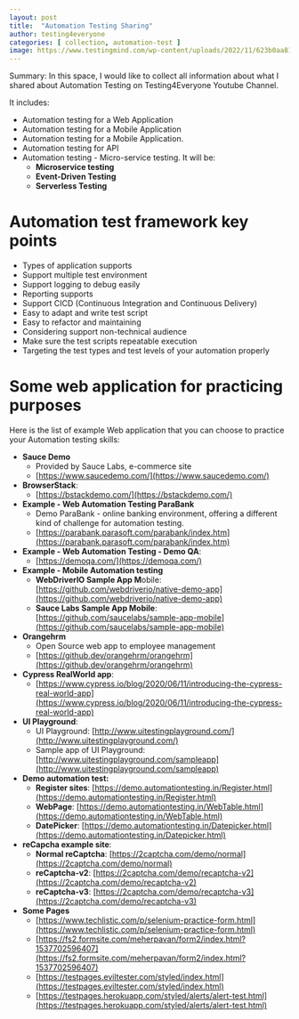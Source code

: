 ```yaml
---
layout: post
title:  "Automation Testing Sharing"
author: testing4everyone
categories: [ collection, automation-test ]
image: https://www.testingmind.com/wp-content/uploads/2022/11/623b0aa81f62670d19d49d2f_What-are-the-11-ways-your-company-can-do-software-testing-more-efficiently_-2-100-1.jpg
---
```


Summary: In this space, I would like to collect all information about what I shared about Automation Testing on Testing4Everyone Youtube Channel.

It includes:
- Automation testing for a Web Application
- Automation testing for a Mobile Application
- Automation testing for a Mobile Application.
- Automation testing for API
- Automation testing - Micro-service testing. It will be:
    - **Microservice testing**
    - **Event-Driven Testing**
    - **Serverless Testing**

# **Automation test framework key points**

- Types of application supports
- Support multiple test environment
- Support logging to debug easily
- Reporting supports
- Support CICD (Continuous Integration and Continuous Delivery)
- Easy to adapt and write test script
- Easy to refactor and maintaining
- Considering support non-technical audience
- Make sure the test scripts repeatable execution
- Targeting the test types and test levels of your automation properly

# **Some web application for practicing purposes**

Here is the list of example Web application that you can choose to practice your Automation testing skills:

- **Sauce Demo**
    - Provided by Sauce Labs, e-commerce site
    - [https://www.saucedemo.com/](https://www.saucedemo.com/)
- **BrowserStack**:
    - [https://bstackdemo.com/](https://bstackdemo.com/)
- **Example - Web Automation Testing ParaBank**
    - Demo ParaBank - online banking environment, offering a different kind of challenge for automation testing.
    - [https://parabank.parasoft.com/parabank/index.htm](https://parabank.parasoft.com/parabank/index.htm)
- **Example - Web Automation Testing - Demo QA**:
    - [https://demoqa.com/](https://demoqa.com/)
- **Example - Mobile Automation testing**
    - **WebDriverIO Sample App M**obile: [https://github.com/webdriverio/native-demo-app](https://github.com/webdriverio/native-demo-app)
    - **Sauce Labs Sample App Mobile**: [https://github.com/saucelabs/sample-app-mobile](https://github.com/saucelabs/sample-app-mobile)
- **Orangehrm**
    - Open Source web app to employee management
    - [https://github.dev/orangehrm/orangehrm](https://github.dev/orangehrm/orangehrm)
- **Cypress RealWorld app**:
    - [https://www.cypress.io/blog/2020/06/11/introducing-the-cypress-real-world-app](https://www.cypress.io/blog/2020/06/11/introducing-the-cypress-real-world-app)
- **UI Playground**:
    - UI Playground: [http://www.uitestingplayground.com/](http://www.uitestingplayground.com/)
    - Sample app of UI Playground: [http://www.uitestingplayground.com/sampleapp](http://www.uitestingplayground.com/sampleapp)
- **Demo automation test:**
    - **Register sites**: [https://demo.automationtesting.in/Register.html](https://demo.automationtesting.in/Register.html)
    - **WebPage**: [https://demo.automationtesting.in/WebTable.html](https://demo.automationtesting.in/WebTable.html)
    - **DatePicker**: [https://demo.automationtesting.in/Datepicker.html](https://demo.automationtesting.in/Datepicker.html)
- **reCapcha example site**:
    - **Normal reCaptcha**: [https://2captcha.com/demo/normal](https://2captcha.com/demo/normal)
    - **reCaptcha-v2**: [https://2captcha.com/demo/recaptcha-v2](https://2captcha.com/demo/recaptcha-v2)
    - **reCaptcha-v3**: [https://2captcha.com/demo/recaptcha-v3](https://2captcha.com/demo/recaptcha-v3)
- **Some Pages**
    - [https://www.techlistic.com/p/selenium-practice-form.html](https://www.techlistic.com/p/selenium-practice-form.html)
    - [https://fs2.formsite.com/meherpavan/form2/index.html?1537702596407](https://fs2.formsite.com/meherpavan/form2/index.html?1537702596407)
    - [https://testpages.eviltester.com/styled/index.html](https://testpages.eviltester.com/styled/index.html)
    - [https://testpages.herokuapp.com/styled/alerts/alert-test.html](https://testpages.herokuapp.com/styled/alerts/alert-test.html)